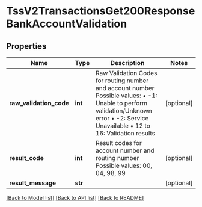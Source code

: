 # TssV2TransactionsGet200ResponseBankAccountValidation

## Properties
Name | Type | Description | Notes
------------ | ------------- | ------------- | -------------
**raw_validation_code** | **int** | Raw Validation Codes for routing number and account number      Possible values:     • -1: Unable to perform validation/Unknown error     • -2: Service Unavailable     • 12 to 16: Validation results  | [optional] 
**result_code** | **int** | Result codes for account number and routing number      Possible values: 00, 04, 98, 99  | [optional] 
**result_message** | **str** |  | [optional] 

[[Back to Model list]](../README.md#documentation-for-models) [[Back to API list]](../README.md#documentation-for-api-endpoints) [[Back to README]](../README.md)


